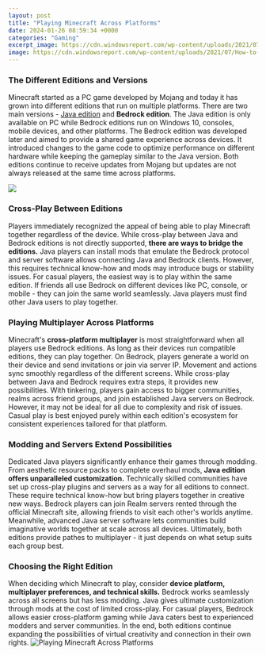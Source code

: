 ```yaml
---
layout: post
title: "Playing Minecraft Across Platforms"
date: 2024-01-26 08:59:34 +0000
categories: "Gaming"
excerpt_image: https://cdn.windowsreport.com/wp-content/uploads/2021/07/How-to-play-Minecraft-cross-platform-on-PC-and-Xbox-930x620.jpg
image: https://cdn.windowsreport.com/wp-content/uploads/2021/07/How-to-play-Minecraft-cross-platform-on-PC-and-Xbox-930x620.jpg
---
```


### The Different Editions and Versions 
Minecraft started as a PC game developed by Mojang and today it has grown into different editions that run on multiple platforms. There are two main versions - [Java edition](https://store.fi.io.vn/work-hard-so-my-st-bernard-live-a-better-dog-lover-2) and **Bedrock edition**. The Java edition is only available on PC while Bedrock editions run on Windows 10, consoles, mobile devices, and other platforms. 
The Bedrock edition was developed later and aimed to provide a shared game experience across devices. It introduced changes to the game code to optimize performance on different hardware while keeping the gameplay similar to the Java version. Both editions continue to receive updates from Mojang but updates are not always released at the same time across platforms.

![](https://api.softwarekeep.com/media/nimbus/helpcenter/minecraftcrossplay.png)
### Cross-Play Between Editions
Players immediately recognized the appeal of being able to play Minecraft together regardless of the device. While cross-play between Java and Bedrock editions is not directly supported, **there are ways to bridge the editions.** Java players can install mods that emulate the Bedrock protocol and server software allows connecting Java and Bedrock clients. However, this requires technical know-how and mods may introduce bugs or stability issues.
For casual players, the easiest way is to play within the same edition. If friends all use Bedrock on different devices like PC, console, or mobile - they can join the same world seamlessly. Java players must find other Java users to play together.
### Playing Multiplayer Across Platforms 
Minecraft's **cross-platform multiplayer** is most straightforward when all players use Bedrock editions. As long as their devices run compatible editions, they can play together. On Bedrock, players generate a world on their device and send invitations or join via server IP. Movement and actions sync smoothly regardless of the different screens.
While cross-play between Java and Bedrock requires extra steps, it provides new possibilities. With tinkering, players gain access to bigger communities, realms across friend groups, and join established Java servers on Bedrock. However, it may not be ideal for all due to complexity and risk of issues. Casual play is best enjoyed purely within each edition's ecosystem for consistent experiences tailored for that platform.  
### Modding and Servers Extend Possibilities
Dedicated Java players significantly enhance their games through modding. From aesthetic resource packs to complete overhaul mods, **Java edition offers unparalleled customization.** Technically skilled communities have set up cross-play plugins and servers as a way for all editions to connect. These require technical know-how but bring players together in creative new ways. 
Bedrock players can join Realm servers rented through the official Minecraft site, allowing friends to visit each other's worlds anytime. Meanwhile, advanced Java server software lets communities build imaginative worlds together at scale across all devices. Ultimately, both editions provide pathes to multiplayer - it just depends on what setup suits each group best.
### Choosing the Right Edition
When deciding which Minecraft to play, consider **device platform, multiplayer preferences, and technical skills.** Bedrock works seamlessly across all screens but has less modding. Java gives ultimate customization through mods at the cost of limited cross-play. For casual players, Bedrock allows easier cross-platform gaming while Java caters best to experienced modders and server communities. In the end, both editions continue expanding the possibilities of virtual creativity and connection in their own rights.
![Playing Minecraft Across Platforms](https://cdn.windowsreport.com/wp-content/uploads/2021/07/How-to-play-Minecraft-cross-platform-on-PC-and-Xbox-930x620.jpg)